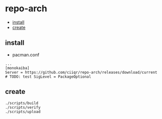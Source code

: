# repo-arch

* [install](#install)
* [create](#create)

## install

* pacman.conf

```
...
[monokaiba]
Server = https://github.com/ciiqr/repo-arch/releases/download/current
# TODO: test SigLevel = PackageOptional
```

## create

```
./scripts/build
./scripts/verify
./scripts/upload
```
